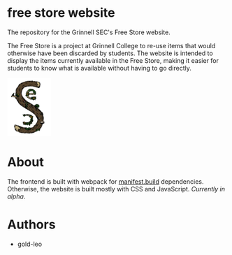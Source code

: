 # free store website

The repository for the Grinnell SEC's Free Store website.  

The Free Store is a project at Grinnell College to re-use items that would otherwise have been discarded by students. The website is intended to display the items currently available in the Free Store, making it easier for students to know what is available without having to go directly.  

<img src='/src/seclogo.png' width="100">

# About

The frontend is built with webpack for [manifest.build](https://github.com/mnfst/manifest) dependencies. Otherwise, the website is built mostly with CSS and JavaScript. *Currently in alpha*.

# Authors
 - gold-leo
